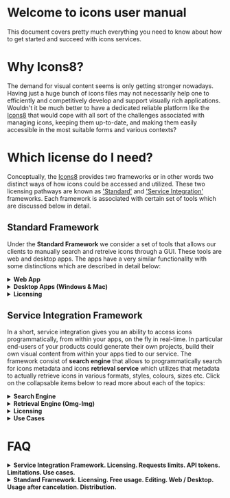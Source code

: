 # Welcome to icons user manual
This document covers pretty much everything you need to know about how to get started and succeed with icons services.

# Why Icons8?

The demand for visual content seems is only getting stronger nowadays. Having just a huge bunch of icons files may not necessarily help one to efficiently and competitively develop and support visually rich applications. Wouldn't it be much better to have a dedicated reliable platform like the [Icons8](https://icons8.com/) that would cope with all sort of the challenges associated with managing icons, keeping them up-to-date, and making them easily accessible in the most suitable forms and various contexts?

# Which license do I need?

Conceptually, the [Icons8](https://icons8.com/) provides two frameworks or in other words two distinct ways of how icons could be accessed and utilized. These two licensing pathways are known as ['Standard'](#standard-framework) and ['Service Integration'](#service-integration-framework) frameworks. Each framework is associated with certain set of tools which are discussed below in detail. 

<!--
One of the most frequently asked questions from our customers is "<b>which license do I need</b>", meaning <b>which framework am I supposed to use</b> to achieve the goals of my project. The rest of this document is purposely dedicated to give you a clear answer for that question and to master the essentials of the frameworks. -->



## Standard Framework

Under the <b>Standard Framework</b> we consider a set of tools that allows our clients to manually search and retreive icons through a GUI. These tools are web and desktop apps. The apps have a very similar functionality with some distinctions which are described in detail below:
 
  <details>
  <summary>
   <strong>Web App</strong>
  </summary>
 
 [Icons web app](https://icons8.com/icons) is availale on any modern web browser and can be accessed via the URL: https://icons8.com/icons. The subscetions below grasp the main features of the web app:
   
  <ul>
    <hr>
   <li>
   <details>
     <summary>
       <strong> Searching  </strong>
     </summary>
  Searching is accomplished by entering a search query in the search bar as demonstrated below and pressing enter key. The most relevant icons set shows up. While entering search queries, you may select various styles, from the drop down menu located on the right from the search bar.
    
  <img src='https://github.com/visualpharm/icons-docs/blob/master/docs/Images/Icons/Search_2.png'>
 
   You have an option to view plain icons only (above screenshot) as well as icons with titles (below screenshot) just by toggling an approprite switch button on the top right of the main screen of the app (shown on both the above and below screenshots).
  
  <img src='https://github.com/visualpharm/icons-docs/blob/master/docs/Images/Icons/search_results_with_labels.png'>
  
  The most left pane of the web app contains four groups of filters. These groups are: styles, bundles, categories and trends. You may open these collapsible menus to quickly access categorized sets of icons:
   <p align="center">
   <img src='https://github.com/visualpharm/icons-docs/blob/master/docs/Images/Icons/stylespane.png'>
   </p>
 
  Free icons can only be downloaded in PNG format up to 100x100px. The Popular Icons and Logos are free in all formats, including SVG. The sets of icons available for free in SVG are highlighted (as it is shown below) just for the convinience of the clients who is using our service on a free of charge basis.
  
 <p align="center">
   <img src='https://github.com/visualpharm/icons-docs/blob/master/docs/Images/Icons/freesvg.png'>
 </p>
 
 To start edit an icon, download it or add it to your collection just click on the icon. Editor tools will show up as it demonstrated below: 
 
  <p align="center">
   <img src='https://github.com/visualpharm/icons-docs/blob/master/docs/Images/Icons/search_edit.png'>
 </p>
 
 Icons editing tools and other tools for manipulation with icons are described on the following sections of this manual.
 
   </details>
   
   </li>
    <hr>
   <li>
    <details>
     <summary>
       <strong> Downloading  </strong>
     </summary>
  
   To download click on the download button and the download window will popup as it is demostrated below:
   
  <p align="center">
   <img src='https://github.com/visualpharm/icons-docs/blob/master/docs/Images/Icons/icon_download.png'>
 </p>
   
   </details>
   </li>
    <hr>
    <li>
    <details>
     <summary>
       <strong> Editing/Formating  </strong>
     </summary>
  
  
   
   </details>
   </li>
   <hr>
   <li>
    <details>
     <summary>
       <strong> Filters  </strong>
     </summary>
  
   
   </details>
   </li>
   <hr>
   <li>
    <details>
     <summary>
       <strong> Effects / Collections  </strong>
     </summary>
  
  X
   
   </details>
   </li>
   <hr>

   <li>
    <details>
     <summary>
       <strong> HTML  </strong>
     </summary>
  
  X
   
   </details>
   </li>
   <hr>
    <li>
    <details>
     <summary>
       <strong> Collections  </strong>
     </summary>
  
  X
   
   </details>
   </li>
   <hr>
    <li>
    <details>
     <summary>
       <strong> Support  </strong>
     </summary>
  
  X
   
   </details>
   </li>
    <hr>
   </ul>
 
 
 
 </details>
   
  <details>
  <summary>
   <strong>Desktop Apps (Windows & Mac)</strong>
  </summary>

 Desktop Apps (Windows & Mac)
 </details>
 
  <details>
  <summary>
   <strong>Licensing</strong>
  </summary>
  
There are two possibilities for our clients to use [Icons8](https://icons8.com/) services: on a free basis and on a payable basis. Please note that we do provide lots fruitful things to use for free. Actually, among all the icons/photos services there are only two services that potentially could be payable: [regular icon license](https://icons8.com/paid-license-99/#/) and [API integrations license](https://icons8.com/paid-license-99/#/). All other services provided absolutely for free without any hidden costs. Of cause, there could be some requests from our clients for custom art/photo processing work, but in general [these](https://icons8.com/paid-license-99/#/) are the only two services that in principle could be payable.  For information regarding the free of charge usage please read the ['Free of charge licensing'](#free-of-charge-licensing) section below. Payable option of cause have the most ambitious capabilities. All the shades of licensing associated with paid licenses are described in ['Paid licensing'](#paid-licensing) section. 
## Free of charge licensing
All of the [Icons8](https://icons8.com/) icons/photos services and icons apps can be used for free except the API integration service. You are welcome to use them for free for personal or commercial use however it will require from you to reference us somewhere in an appropriate (publicly accessible) place of your product. In most cases it is enough to place a web link pointed to our website's main page or best of all, pointed directly to the icon you decided to use. Please note that the free icons can only be downloaded in PNG up to 100x100px. The [Popular Icons](https://icons8.com/icon/pack/free-icons/all) and [Logos](https://icons8.com/icon/pack/Logos/all) are free in all formats, including SVG.  

Below is the list of suggested places where you may set up a link:

 - Websites - we require linking from all pages where the icons are used. Please put the link in the footer if the icons are used on each page. A nice example:  
  
![](https://storage.crisp.chat/users/helpdesk/website/0387cc22-33e9-44e8-826f-c5c18d31fc81/15635e20-8c02-41d0-9b98-da3da95cf81b.png)  
  
 - Desktop software - please put the link in the About dialog
 - Mobile apps - please put the link in the About dialog and acknowledgment on
   the AppStore/Google Play page. If the application doesn’t have an
   About section, please reference [Icons8](https://icons8.com/) on the app page
 - Chrome App - please add the link to the description in the Chrome Web Store and (if it doesn't break your layout) somewhere in Settings   
 - WordPress plugin - please link on the Settings page of the plugin and the
   plugin page   
 - PDF, Excel, Word, any other document and also eBooks
   and printed editions - you can put the link anywhere in the document 
 - PC game - please put the link in the Credits section. And we would
   love to have a copy of the game, thank you :-)   
 - YouTube - please put the link in the description box   
 - eBay page - you can put the link in the footer   
 - Social network - please place the link in some of your posts
 - T-shirts, mugs, umbrellas etc. - put the link in some noticeable location of the product

##  Paid licensing
  
 </details>
 
 
  

<!--
 <details>
  <summary>
   <span style="color:blue"><strong>LICENSING MODEL</strong></span>
  </summary>
 This section aims to explain in detail various aspects of licensing and pricing for icons/photos services. While the strict [license agreement](https://icons8.com/download/Icons8_License.pdf) mainly focuses on the legitimacy of various types of usage, this chapter helps our clients to quickly grasp the main pricing features and wisely select the best possible usage option.



 </details>
 
 <hr>
 -->
  

## Service Integration Framework
In a short, service integration gives you an ability to access icons programmatically, from within your apps, on the fly in real-time. In particular end-users of your products could generate their own projects, build their own visual content from within your apps tied to our service. The framework consist of <b>search engine</b> that allows to programmatically search for icons metadata and icons <b>retrieval service</b> which utilizes that metadata to actually retrieve icons in various formats, styles, colours, sizes etc. Click on the collapsable items below to read more about each of the topics:

<!--<ul>
  <li>-->
   <details>
  
  <summary>
   <strong>Search Engine</strong>
  </summary>
  
  
 <!--## Overview-->
 
 
   
Requests to the search engine are constructed with the use of a set of parameters concatenated one after another in a row in the order that can be changed on your own. These paramateres are:


  <ul>
    <hr>
   <li>
   <details>
     <summary>
       <strong> API key / Token </strong>
     </summary>
 
 
 Personal <b>API key</b> or <b>token</b> is a short code in text format that basically grants you permissions to send requests to both searching and retrieval engines. After we receive a payment from a client we issue an API key. You may proceed with the payment on [this page](https://icons8.recurly.com/subscribe/api_access)
   
   </details>
   
   </li>
    <hr>
    <li>
   <details>
     <summary>
       <strong> Endpoint </strong>
     </summary>
 
 The endpoint is the URL where our service can be accessed by a client application. The v4 search engine endpoint is: https://api.icons8.com/api/iconsets/v4/search
   
   </details>
   
   </li>
    <hr>
   <li>
   <details>
     <summary>
       <strong> Platform  </strong>
     </summary>
 

Attributes and parameters named  `platform`  or  `platform_api_code`  or  `platform_code`  all indicate the style of the icons. We are sorry, we have various names which mean the same things.

|Platform|Icon style|
|----------|--------|
|win8|icons in the Microsoft Windows 8/Metro style| 
|win10 |icons in the Microsoft Windows 10/Threshold|
|ios7|icons in the Apple iOS 7/8/9/10 style|  
|android|icons in the Google Android 4 Kitkat style| 
|androidL|icons in the Google Android 5 Lollipop (Material) style| 
|color|flat color icons| 
|office|Icons for Microsoft Office| 
|ultraviolet|Blue UI|				
|nolan|Gradient Line|				
|p1em|Simple Small|
|dotty|Dotted|	
|dusk|Cute Color|				
|Dusk_Wired|Cute Outline|	 
|cotton|Pastel|			 
|ios11|iOS Glyph|  
|clouds|Clouds|
|bubbles|Circle Bubbles|
|plasticine|	Color Hand Drawn|
|carbon_copy|Hand Drawn|
|doodle|Doodle|
|fineline|Fune Line|
|isometric|Isometric|
|flat_round|Round Infographic|
|m_outlined|Material Design Outlined|
|m_rounded|Material Design Rounded|
|m_two_tone|Material Design Two Tone|
|m_sharp|Material Design Sharp|
   
   </details>
   
   </li>
    <hr>
   <li>
   <details>
     <summary>
       <strong> Language  </strong>
     </summary>


Icon names, categories and tags are localized. Here's the list of supported languages:

|Language|Language name|
|----------|--------|
|en-US|English|
|fr-FR|French|
|de-DE|German|
|it-IT|Italian|
|pt-BR|Portuguese|
|pl-PL|Polish|
|ru-RU|Russian|
|es-ES|Spanish|
|zh-CN|Chinese|
|ja-JP|Japanese|

The primary language is English - if we do not translate something, it will be in English.
   
   </details>
   
   </li>
    <hr>
   <li>
   <details>
     <summary>
       <strong> Amount  </strong>
     </summary>
      
   This field is the maximum number of icons which you'd like to receive. Default value is 25.
   
   </details>
   
   </li>
   <hr>
   <li>
   <details>
     <summary>
       <strong>  Offset  </strong>
     </summary>
      
 This field is the offset from the first received result. Default value is 0.
   
   </details>
   
   </li>
 
   <hr>
   <li>
   <details>
     <summary>
       <strong> Sample request </strong>
     </summary>
      
https://api.icons8.com/api/iconsets/v4/search?term=home&amount=50&offset=0&platform=all&language=en-US&token=al05i21yfatb4s5eac20c4wr4394b1z2. 
   
   </details>
   
   </li>
    <hr>
   <li>
   <details>
     <summary>
       <strong> Sample response </strong>
     </summary>
      
 |<img src='https://github.com/visualpharm/icons-docs/blob/master/docs/Images/v4_Search_JSON_1.png'>|<img src='https://github.com/visualpharm/icons-docs/blob/master/docs/Images/v4_Search_JSON_2.png'>|
|----------|--------|
   
   </details>
   
   </li>
   <hr>
   </ul>
   


    
    

 
Notice that you can filter results with style/platform and then group the results with the use of categories. Basically when you supply a search query to our <b>Search Engine of Version 4.0</b> you get back a json file which contains all the metadata of the most relevant icons associated with that query. Then you may use this category info contained in the metadata to actually group the results according to the categories. Pay attention that the <b>Search Engine</b> will not return the categories which have less than 10 icons.



<!--

<b>
  - API key i.e. token
  - endpoint
  - platform
  - language
  - offset
  - amount </b >-->


     

  </details>
  
  <details>
  <summary>
   <strong> Retrieval Engine (Omg-Img) </strong>
 </summary>
  
[Omg-img](http://img.icons8.com/) serivce could be used absolutely <b>for free</b> for both for searching and for retrieving icons. <b>Paid</b> license gives you an <b>unbeatable</b> functionality to craft cutting edge apps. Exactly the same paid token is used to access both searching and retrieval engines.
 
 <ol>
  <hr>
 <li>
  
 <details>
  <summary>
   <strong>Free VS Paid </strong>
 </summary>
  
Lots of the [omg-img](http://img.icons8.com/) features are available to our clients for free. Of cause there are advanced options available only to licensed clients. The major difference is that <b>paid license</b> provides extra features which are:

- access to generate PNG icons larger than 550 px
- access to vector-format icons (SVG, EPS, PDF). Popular SVG icons are available for <b>FREE</b>.
- access to more ['advanced search engine'](#service-integration-framework)  
 
 </details>
</li>
 <hr>
 <li>
   <details>
    <summary>
      <strong> How to retrieve an icon for FREE? </strong>
    </summary>
    
 It takes just a line of code, service endpoint concatinated with an icon's name, to insert an icon in svg or png format directly from the CDN to your application of any scale:
 
 - `<img src=’https://img.icons8.com/search.svg’/>`
 - `<img src=’https://img.icons8.com/search.png’/>`
 
 <br>
 
  Also please note that:
  
 - png icons are available in limited size (less than 550px)
 - only popular SVG icons are available for free
 
   </details>
 </li> 
 <hr>
 <li>
   <details>
    <summary>
      <strong> How to retrieve an icon on PAID basis? </strong>
    </summary>
     
     
The canonical format for retrieving icons in PAID license format is as follows: http://img.icons8.com/[platform]/[size]/[commonName].[format]?token=e5b4w4e6a788431f805c1fkh1e16d  where commonName, platform, token - are mandatory, whereas size - is optional. Lets illustate the procedure on the following example. Assume we call v4 search engine with 'house' searching phrase and receive a JSON respnse as follows: 
    
    
<img src='https://github.com/visualpharm/icons-docs/blob/master/docs/Images/JSON_RETRIEVE.png'>


For the "house" search query we have response meta info with value "ultroviolet" for platform parameter, and "Link-company-child" for commonName parameter. Thats all we need to get the icon in the svg/eps/pdf/png formats. Here are the complete request strings: 

- 'http://img.icons8.com/ultraviolet/link-company-child.svg?token=YOURTOKEN' 
- 'http://img.icons8.com/ultraviolet/link-company-child.eps?token=YOURTOKEN' 
- 'http://img.icons8.com/ultraviolet/link-company-child.png?token=YOURTOKEN' 
- 'http://img.icons8.com/ultraviolet/link-company-child.pdf?token=YOURTOKEN' 

Note that the 'name' parameter is not used at all in the constraction of url for retrieving the icon.
<!--
'http://img.icons8.com/ultraviolet/link-company-child/House.svg?token=we95b4o4ea7t8e41f707bc7dr0a01ef6d' 
-->
 
   </details>
 </li>
 <hr>
  
 <li>
 <details>
  <summary>
   <strong> Icon’s search available straight from the address bar of your browser </strong>
 </summary>
  
For your convenience, [omg-img](http://img.icons8.com/) service architecture allows developers and designers to browse for new icons directly from browser’s address bar as following: 

 - https://img.icons8.com/home 
 - https://img.icons8.com/house
- https://img.icons8.com/bungalow
- https://img.icons8.com/targaryen-house
 

 </details>
</li>
<hr>
  
 <li>
 <details>
  <summary>
   <strong> Icon’s search with the use of our web app </strong>
 </summary>
  

There is always an option to browse for more icons from our web app  https://icons8.com/icon/new-icons/all to get the names that you may use in constructing appropriate icons links for your apps. Just type-in a query and click on search icon to get a list of the most relevant icons. Then select the icon you'd like to use and hit on the "HTML" button to see the full puth that you actually may use in your own app. 

 </details>
</li>
<hr>
 <li>
 <details>
  <summary>
   <strong>  How do I apply styles? </strong>
 </summary>

On our website, there is a list of icons styles on the left pane of the icons page. The list contains more than 20 various styles to outperform expectations of even the most demanding end-users of your apps. Below is the list of the most popular styles:

|monochrome|coloured|
|----------|--------|
|iOS: http://img.icons8.com/ios/car|Color: http://img.icons8.com/color/car|
|Windows: http://img.icons8.com/windows/car|Office: http://img.icons8.com/office/car|
|Material: http://img.icons8.com/material/car|Dusk: http://img.icons8.com/dusk/car|

[Omg-img](http://img.icons8.com/) let you apply a new style as easy as just inserting a style code within an icon’s link.


 </details>
</li>
<hr>
 <li>
 <details>
  <summary>
   <strong> Recolouring monochrome icons made easy </strong>
 </summary>
  
To change the color of an icon with [omg-img](http://img.icons8.com/) service you simply insert an appropriate color code within an icon’s link as it is demonstrated below:
- <img src='http://img.icons8.com/ios/FF0000/car'> `http://img.icons8.com/ios/FF0000/car`
- <img src='http://img.icons8.com/ios/00FF00/car'> `http://img.icons8.com/ios/00FF00/car`
- <img src='http://img.icons8.com/ios/0000FF/car'> `http://img.icons8.com/ios/0000FF/car`

 </details>
</li>
<hr>
<li>
 <details>
  <summary>
   <strong> How can I resize an icon? </strong>
 </summary>
   
  To modify an icon’s size the same logic is applied as before. It’s just enough to insert an icon’s size within its link:
- 'http://img.icons8.com/color/30px/car' <img src='http://img.icons8.com/color/30px/car' />
- 'http://img.icons8.com/color/40px/car' <img src='http://img.icons8.com/color/40px/car' />
- 'http://img.icons8.com/color/50px/car' <img src='http://img.icons8.com/color/50px/car' /> 
- 'http://img.icons8.com/color/60px/car' <img src='http://img.icons8.com/color/60px/car' /> 

For your convenience, the size of an icon can be written in two different formats: `100x100` or `100px`, depending on what you prefer the most.


 </details>
</li>
<hr>
<li>
 <details>
  <summary>
   <strong> How can all sorts of artefacts be minimised when using pixel perfect? </strong>
 </summary>
  
Each icon style is drawn for a specific pixel grid. Look at these few examples of various pixel grids: 
* iOS: `50x50`
* Metro: `26x26`
* Windows: `32x32`
* Material: `24x24`
* Color: `48x48`
* Office: `16x16`, `30x30`, `40x40`, `80x80`

In order to avoid all sorts of artefacts (blurring edges, washed out colours etc.) associated with changing an icon’s size, we strongly recommend you to choose multiples of original icon's size. For example for iOS style the multiples would be: `50x50`, `100x100`, `150x150` etc.
You can set an icon’s size either by specifying the size in pixels `100x100` / `100px` or with the use of factors: `2x` or `x2` (the number can vary).
For example:
- 'https://img.icons8.com/color/1x/brazilian-carnival.png' <img src='https://img.icons8.com/color/1x/brazilian-carnival.png'/>
- 'https://img.icons8.com/color/2x/brazilian-carnival.png' <img src='https://img.icons8.com/color/2x/brazilian-carnival.png' />


 </details>
</li>
<hr>
<li>
 <details>
  <summary>
   <strong> What is the maximum size of an icon that your service can provide? </strong>
 </summary>
  
The restriction applied to free png icons is 550px. Please read more in [API license](https://icons8.com/paid-license-99/#/).

 </details>
</li>
<hr>
<li>
 <details>
  <summary>
   <strong> What should I do if I can not find an icon that I need? </strong>
 </summary>
  
You may send us a [request](https://icons8.com/request-icon/) to draw any icon you actually  need. It’s completely free. We try to do our the best to make our service comprehensive. However we do prioritise the requests which have the highest demand. You even may ask your friends, relatives and any community members to vote for your requested icon in order put your request on the very top of the queue. 

 </details>
</li>
<hr>
<li>
 <details>
  <summary>
   <strong> Can an icon used in my app change over time? </strong>
 </summary>
  
In short, it’s very unlikely but possible. The most updated version of an icon is accessible by a given icon’s link.
E.G. currently for the following link **`https://img.icons8.com/water-molecule`** we keep showing an icon with illustration of a water drop or an abstract molecule. However if we begin to receive more and more requests to change the icon’s appearance to say a water molecule like this H<sub>2</sub>O, then most probably we will alternate its look somehow to represent the structure of two atoms of hydrogen and one atom of oxygen bonded together. 

In case if you are planning to use an icon longterm, the best solution would be to use the canonical full path to the icon (.png), which can be formed [here](https://icons8.com/).

 </details>
</li>
<hr>
<li>
 <details>
  <summary>
   <strong> Can I use an icon with .png extension? </strong>
 </summary>
  
Yes you can use icons with .png extension in [omg-img](http://img.icons8.com/) service, however you would need to know the exact name of a .png icon. The .png names could differ from the names provided by the service. In order to find the desired .png icon name and create an appropriate query for it, you may use searching engine UI available on our website [here](https://icons8.com/icon/new-icons/all).

 </details>
</li>
<hr>
<li>
 <details>
  <summary>
   <strong>How to use responsive size for style? </strong>
 </summary>
  
It’s quite simple. Just add a parameter `office` to your request. For example:
 - <img src='http://img.icons8.com/office/50px/car.png?office=16'> `http://img.icons8.com/office/50px/car.png?office=16`
- <img src='http://img.icons8.com/office/50px/car.png?office=30'> `http://img.icons8.com/office/50px/car.png?office=30`
- <img src='http://img.icons8.com/office/50px/car.png?office=40'> `http://img.icons8.com/office/50px/car.png?office=40`
- <img src='http://img.icons8.com/office/50px/car.png?office=80'> `http://img.icons8.com/office/50px/car.png?office=80`

 </details>
 
</li>
<hr>
</ol> 

 </details>
 
  <details>
  <summary>
   <strong>Licensing</strong>
  </summary>
 
 Paid and free of charge options are available to our clients.
 
 <ul>
  <hr>
   <li>
   <details>
     <summary>
       <strong> PAID option  </strong>
     </summary>
      
Paid option means you have to buy an access token, a short string code that you embed into your requests to both searching and retrieval engines. Exactly the same token is used to access both engines.
 
The starter icons service integration plan is $100/month - it includes up to 100 000 requests to retrieval engine (actual, non cached icons downloads) per month. Every additional 100 000 requests add $100 more to the monthly plan. You certainly may cache retrieval requests on your side and pay only for actual downloads/retrievals from our engine. Requests to search engine are unlimited within any servce integration plan - no matter how many retrieval requests you've purchased. Payments for the plans are accepted on this page: https://icons8.recurly.com/subscribe/api_access. After we receive a payment we issue an API key or i.e. token for accessing our searching and retieval engines. 
   
   </details>
   
   </li>
    <hr>
   <li>
   <details>
     <summary>
       <strong> FREE of charge option </strong>
     </summary>
      
 There is actually no free option to use our search engine, only the retrieval [omg-img](http://img.icons8.com) engine. However [omg-img](http://img.icons8.com) provides a great deal of opportunities to use <b>both searching and retrieaval absolutely for free</b>.
   <br>
  Few limitations of free of charge option are:
 - png icons are available in limited (<b>less than 550px</b>) size but suitable for a great deal of needs 
 - only <b>popular SVG</b> icons are available for <b>free</b>
 - searching is only by means of [omg-img](http://img.icons8.com)
   
   </details>
   
   </li>
   <hr>
 </ul>
 
 </details>
  
 <details>
  <summary>
   <strong>Use Cases</strong>
  </summary>

  These are examples of Service Integration usage in production applications by our clients:

-   **Template customisation:**  <br> [Canva](https://www.canva.com/)
    
-   **Graphics and text editors:** <br>  [Gravit](https://gravit.io/) 
    
-   **Application customisation:** <br>  [TimeTune](http://timetune.center/) 

 </details>
 
# FAQ
 
 <details>
  <summary>
   <strong>Service Integration Framework. Licensing. Requests limits. API tokens. Limitations. Use cases. </strong>
 </summary>
 
 <br>
 <ol>
  <li>
   <details>
    <summary>
      <strong>How can I purchase Service Integration API Key? What is included?</strong>
    </summary>
    
The starter icons service integration plan is $100/month - it includes up to 100 000 requests to retrieval engine (actual, non cached icons downloads) per month. Every additional 100 000 requests add $100 more to the monthly plan. You certainly may cache retrieval requests on your side and pay only for actual downloads/retrievals from our engine. Requests to search engine are unlimited within any servce integration plan - no matter how many retrieval requests you've purchased. Payments for the plans are accepted on this page: https://icons8.recurly.com/subscribe/api_access. After we receive a payment we issue an API key or i.e. token for accessing our searching and retieval engines.
   
   
   </details>
 <hr>
 </li>
 <li>
 <details>
  <summary>
   <strong>What are the end points for icons Searching/Retrieval? Give me few examples, please!</strong>
 </summary>
  
  The endpoint is the URL where our service can be accessed by a client application. 
  
  - The v4 search engine endpoint is: https://api.icons8.com/api/iconsets/v4/search. Here is an example request: https://api.icons8.com/api/iconsets/v4/search?term=home&amount=50&offset=0&platform=all&language=en-US&token=YOURTOKEN.
  
  - The endpoint for retrievale is: http://img.icons8.com. Here is an example request: http://img.icons8.com/ultraviolet/link-company-child.svg?token=YOURTOKEN
  
 </details>
  <hr>
</li>
 <li>
 <details>
  <summary>
   <strong>Why icon size is not icluded in metadata returned by Search Engine? Why Pixel Perfect?</strong>
 </summary>
  
Notice, the icons that we have are of a vector format and that is why they could be of any size. By this reason we do not include the icon's size in metadata of response from search engine. You simply can substitute any value for size parameter in request of a retrieval serivce and receive the corresponding png icon of the size that you requested. For icons retrieval we use [omg-img](http://img.icons8.com/) service. To retrieve an icon you embed your API TOKEN just right into your request http://img.icons8.com/ios/F0AC34/search.svg?token="YOURTOKEN". You may change the order of parameters in your request. Also keep in mind that due to the conversion of svg into png the "pixel perfect" come into play. To eliminate the artefacts of format conversion (from vector to raster) there is an appropriate size for each platform which you can then multiply by various factors 1x, 2x, 3x etc. to get the png size you need. 

 </details>
  <hr>
</li>
</ol> 

 </details>

<details>
  <summary>
   <strong>Standard Framework. Licensing. Free usage. Editing. Web / Desktop. Usage after cancelation. Distribution. </strong>
 </summary>
 
 <br>
 <ol>
  <li>
   <details>
    <summary>
      <strong>Can I use Icons8 for free?</strong>
    </summary>
    
   Yes, you can use our icons for free for personal or commercial use if you put a link to our website.
   Please note that the free icons can only be downloaded in PNG up to 100x100px. The Popular Icons and Logos are free in all 
   formats, including SVG. Alternatively, you can purchase a license to get all formats and use them without crediting us.
   </details>
 <hr>
 </li>
 <li>
 <details>
  <summary>
   <strong>Can I use the icons after my subscription is expired?</strong>
 </summary>
  
Yes, the icons that you've used while your subscription was active can be used indefinitely.
Kindly note that after you make subscription and it expires you are not able to use previously downloaded icons on our web or app (unless you've downloaded them to your device).
 </details>
  <hr>
</li>
 <li>
 <details>
  <summary>
   <strong>How can I purchase just a single icon?</strong>
 </summary>
  
Unfortunately we do not have such an option at the moment. The best solution would be to purchase a subscription for a month, then download as many icons as you need and eventually cancel the subscription. You truly may cancel your subscription at any time, no hidden costs, no tricks no stuff like that. After your subscription is canceled you may continue to use your icons in current or future commercial projects. These icons stay yours for good. Though there are few restrictions are applied: https://icons8.com/download/Icons8_License.pdf
 </details>
  <hr>
</li>




</ol> 








</details>

